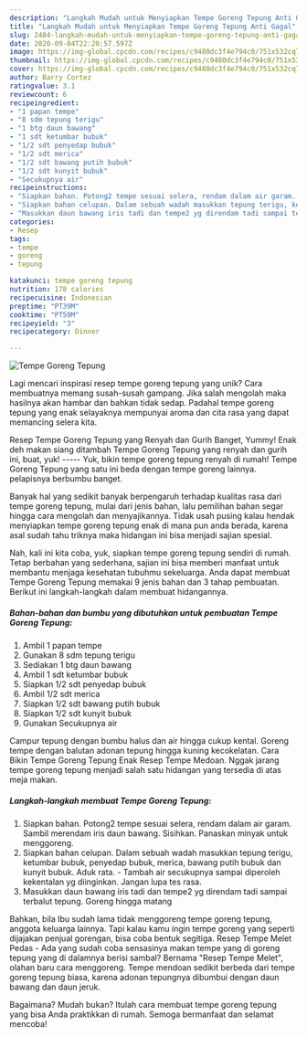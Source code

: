 ```yaml
---
description: "Langkah Mudah untuk Menyiapkan Tempe Goreng Tepung Anti Gagal"
title: "Langkah Mudah untuk Menyiapkan Tempe Goreng Tepung Anti Gagal"
slug: 2484-langkah-mudah-untuk-menyiapkan-tempe-goreng-tepung-anti-gagal
date: 2020-09-04T22:20:57.597Z
image: https://img-global.cpcdn.com/recipes/c9480dc3f4e794c0/751x532cq70/tempe-goreng-tepung-foto-resep-utama.jpg
thumbnail: https://img-global.cpcdn.com/recipes/c9480dc3f4e794c0/751x532cq70/tempe-goreng-tepung-foto-resep-utama.jpg
cover: https://img-global.cpcdn.com/recipes/c9480dc3f4e794c0/751x532cq70/tempe-goreng-tepung-foto-resep-utama.jpg
author: Barry Cortez
ratingvalue: 3.1
reviewcount: 6
recipeingredient:
- "1 papan tempe"
- "8 sdm tepung terigu"
- "1 btg daun bawang"
- "1 sdt ketumbar bubuk"
- "1/2 sdt penyedap bubuk"
- "1/2 sdt merica"
- "1/2 sdt bawang putih bubuk"
- "1/2 sdt kunyit bubuk"
- "Secukupnya air"
recipeinstructions:
- "Siapkan bahan. Potong2 tempe sesuai selera, rendam dalam air garam. Sambil merendam iris daun bawang. Sisihkan. Panaskan minyak untuk menggoreng."
- "Siapkan bahan celupan. Dalam sebuah wadah masukkan tepung terigu, ketumbar bubuk, penyedap bubuk, merica, bawang putih bubuk dan kunyit bubuk. Aduk rata. Tambah air secukupnya sampai diperoleh kekentalan yg diinginkan. Jangan lupa tes rasa."
- "Masukkan daun bawang iris tadi dan tempe2 yg direndam tadi sampai terbalut tepung. Goreng hingga matang"
categories:
- Resep
tags:
- tempe
- goreng
- tepung

katakunci: tempe goreng tepung 
nutrition: 178 calories
recipecuisine: Indonesian
preptime: "PT39M"
cooktime: "PT59M"
recipeyield: "3"
recipecategory: Dinner

---
```



![Tempe Goreng Tepung](https://img-global.cpcdn.com/recipes/c9480dc3f4e794c0/751x532cq70/tempe-goreng-tepung-foto-resep-utama.jpg)

Lagi mencari inspirasi resep tempe goreng tepung yang unik? Cara membuatnya memang susah-susah gampang. Jika salah mengolah maka hasilnya akan hambar dan bahkan tidak sedap. Padahal tempe goreng tepung yang enak selayaknya mempunyai aroma dan cita rasa yang dapat memancing selera kita.

Resep Tempe Goreng Tepung yang Renyah dan Gurih Banget, Yummy! Enak deh makan siang ditambah Tempe Goreng Tepung yang renyah dan gurih ini, buat, yuk! ----- Yuk, bikin tempe goreng tepung renyah di rumah! Tempe Goreng Tepung yang satu ini beda dengan tempe goreng lainnya. pelapisnya berbumbu banget.

Banyak hal yang sedikit banyak berpengaruh terhadap kualitas rasa dari tempe goreng tepung, mulai dari jenis bahan, lalu pemilihan bahan segar hingga cara mengolah dan menyajikannya. Tidak usah pusing kalau hendak menyiapkan tempe goreng tepung enak di mana pun anda berada, karena asal sudah tahu triknya maka hidangan ini bisa menjadi sajian spesial.


Nah, kali ini kita coba, yuk, siapkan tempe goreng tepung sendiri di rumah. Tetap berbahan yang sederhana, sajian ini bisa memberi manfaat untuk membantu menjaga kesehatan tubuhmu sekeluarga. Anda dapat membuat Tempe Goreng Tepung memakai 9 jenis bahan dan 3 tahap pembuatan. Berikut ini langkah-langkah dalam membuat hidangannya.

<!--inarticleads1-->

##### Bahan-bahan dan bumbu yang dibutuhkan untuk pembuatan Tempe Goreng Tepung:

1. Ambil 1 papan tempe
1. Gunakan 8 sdm tepung terigu
1. Sediakan 1 btg daun bawang
1. Ambil 1 sdt ketumbar bubuk
1. Siapkan 1/2 sdt penyedap bubuk
1. Ambil 1/2 sdt merica
1. Siapkan 1/2 sdt bawang putih bubuk
1. Siapkan 1/2 sdt kunyit bubuk
1. Gunakan Secukupnya air


Campur tepung dengan bumbu halus dan air hingga cukup kental. Goreng tempe dengan balutan adonan tepung hingga kuning kecokelatan. Cara Bikin Tempe Goreng Tepung Enak Resep Tempe Medoan. Nggak jarang tempe goreng tepung menjadi salah satu hidangan yang tersedia di atas meja makan. 

<!--inarticleads2-->

##### Langkah-langkah membuat Tempe Goreng Tepung:

1. Siapkan bahan. Potong2 tempe sesuai selera, rendam dalam air garam. Sambil merendam iris daun bawang. Sisihkan. Panaskan minyak untuk menggoreng.
1. Siapkan bahan celupan. Dalam sebuah wadah masukkan tepung terigu, ketumbar bubuk, penyedap bubuk, merica, bawang putih bubuk dan kunyit bubuk. Aduk rata. - Tambah air secukupnya sampai diperoleh kekentalan yg diinginkan. Jangan lupa tes rasa.
1. Masukkan daun bawang iris tadi dan tempe2 yg direndam tadi sampai terbalut tepung. Goreng hingga matang


Bahkan, bila Ibu sudah lama tidak menggoreng tempe goreng tepung, anggota keluarga lainnya. Tapi kalau kamu ingin tempe goreng yang seperti dijajakan penjual gorengan, bisa coba bentuk segitiga. Resep Tempe Melet Pedas - Ada yang sudah coba sensasinya makan tempe yang di goreng tepung yang di dalamnya berisi sambal? Bernama &#34;Resep Tempe Melet&#34;, olahan baru cara menggoreng. Tempe mendoan sedikit berbeda dari tempe goreng tepung biasa, karena adonan tepungnya dibumbui dengan daun bawang dan daun jeruk. 

Bagaimana? Mudah bukan? Itulah cara membuat tempe goreng tepung yang bisa Anda praktikkan di rumah. Semoga bermanfaat dan selamat mencoba!
